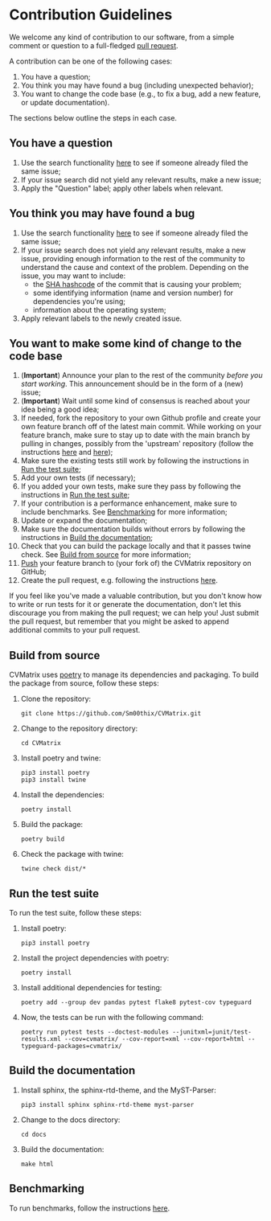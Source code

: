 # Contribution Guidelines

We welcome any kind of contribution to our software, from a simple comment or question to a full-fledged [pull request](https://help.github.com/articles/about-pull-requests/).

A contribution can be one of the following cases:

1. You have a question;
2. You think you may have found a bug (including unexpected behavior);
3. You want to change the code base (e.g., to fix a bug, add a new feature, or update documentation).

The sections below outline the steps in each case.

## You have a question

1. Use the search functionality [here](https://github.com/Sm00thix/CVMatrix/issues) to see if someone already filed the same issue;
2. If your issue search did not yield any relevant results, make a new issue;
3. Apply the "Question" label; apply other labels when relevant.

## You think you may have found a bug

1. Use the search functionality [here](https://github.com/Sm00thix/CVMatrix/issues) to see if someone already filed the same issue;
2. If your issue search does not yield any relevant results, make a new issue, providing enough information to the rest of the community to understand the cause and context of the problem. Depending on the issue, you may want to include:
    - the [SHA hashcode](https://help.github.com/articles/autolinked-references-and-urls/#commit-shas) of the commit that is causing your problem;
    - some identifying information (name and version number) for dependencies you're using;
    - information about the operating system;
3. Apply relevant labels to the newly created issue.

## You want to make some kind of change to the code base

1. (**Important**) Announce your plan to the rest of the community *before you start working*. This announcement should be in the form of a (new) issue;
2. (**Important**) Wait until some kind of consensus is reached about your idea being a good idea;
3. If needed, fork the repository to your own Github profile and create your own feature branch off of the latest main commit. While working on your feature branch, make sure to stay up to date with the main branch by pulling in changes, possibly from the 'upstream' repository (follow the instructions [here](https://help.github.com/articles/configuring-a-remote-for-a-fork/) and [here](https://help.github.com/articles/syncing-a-fork/));
4. Make sure the existing tests still work by following the instructions in [Run the test suite](#run-the-test-suite);
5. Add your own tests (if necessary);
6. If you added your own tests, make sure they pass by following the instructions in [Run the test suite](#run-the-test-suite);
7. If your contribution is a performance enhancement, make sure to include benchmarks. See [Benchmarking](#benchmarking) for more information;
8. Update or expand the documentation;
9. Make sure the documentation builds without errors by following the instructions in [Build the documentation](#build-the-documentation);
10. Check that you can build the package locally and that it passes twine check. See [Build from source](#build-from-source) for more information;
11. [Push](http://rogerdudler.github.io/git-guide/) your feature branch to (your fork of) the CVMatrix repository on GitHub;
12. Create the pull request, e.g. following the instructions [here](https://help.github.com/articles/creating-a-pull-request/).

If you feel like you've made a valuable contribution, but you don't know how to write or run tests for it or generate the documentation, don't let this discourage you from making the pull request; we can help you! Just submit the pull request, but remember that you might be asked to append additional commits to your pull request.

## Build from source

CVMatrix uses [poetry](https://python-poetry.org/) to manage its dependencies and packaging. To build the package from source, follow these steps:

1. Clone the repository:

    ```shell
    git clone https://github.com/Sm00thix/CVMatrix.git
    ```

2. Change to the repository directory:

    ```shell
    cd CVMatrix
    ```

3. Install poetry and twine:

    ```shell
    pip3 install poetry
    pip3 install twine
    ```

4. Install the dependencies:

    ```shell
    poetry install
    ```

5. Build the package:

    ```shell
    poetry build
    ```

6. Check the package with twine:

    ```shell
    twine check dist/*
    ```

## Run the test suite

To run the test suite, follow these steps:

1. Install poetry:

    ```shell
    pip3 install poetry
    ```

2. Install the project dependencies with poetry:

    ```shell
    poetry install
    ```

3. Install additional dependencies for testing:

    ```shell
    poetry add --group dev pandas pytest flake8 pytest-cov typeguard
    ```

4. Now, the tests can be run with the following command:

    ```shell
    poetry run pytest tests --doctest-modules --junitxml=junit/test-results.xml --cov=cvmatrix/ --cov-report=xml --cov-report=html --typeguard-packages=cvmatrix/
    ```

## Build the documentation

1. Install sphinx, the sphinx-rtd-theme, and the MyST-Parser:

    ```shell
    pip3 install sphinx sphinx-rtd-theme myst-parser
    ```

2. Change to the docs directory:

    ```shell
    cd docs
    ```

3. Build the documentation:

    ```shell
    make html
    ```

## Benchmarking

To run benchmarks, follow the instructions [here](https://github.com/Sm00thix/CVMatrix/blob/main/benchmarks/README.md).